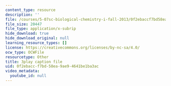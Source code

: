 ```yaml
---
content_type: resource
description: ''
file: /courses/5-07sc-biological-chemistry-i-fall-2013/0f2ebaccf7bd58ea9ae94641be1ba3ac_wyT7EFJlBak.vtt
file_size: 20447
file_type: application/x-subrip
hide_download: true
hide_download_original: null
learning_resource_types: []
license: https://creativecommons.org/licenses/by-nc-sa/4.0/
ocw_type: OCWFile
resourcetype: Other
title: 3play caption file
uid: 0f2ebacc-f7bd-58ea-9ae9-4641be1ba3ac
video_metadata:
  youtube_id: null
---
```

